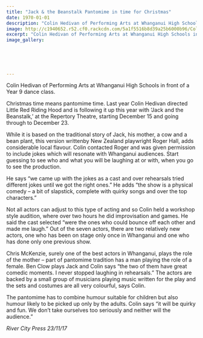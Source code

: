 ```yaml
---
title: "Jack & the Beanstalk Pantomime in time for Christmas"
date: 1970-01-01
description: "Colin Hedivan of Performing Arts at Whanganui High Schools in front of a Year 9 dance class..."
image: http://c1940652.r52.cf0.rackcdn.com/5a1f5516b8d39a25b6000b96/Colin-Hedivan-Jack--Beanstalk-RCP-23-nov.jpg
excerpt: "Colin Hedivan of Performing Arts at Whanganui High Schools in front of a Year 9 dance class."
image_gallery:
    
    
    
    
    
---
```


<p><span>Colin Hedivan of Performing Arts at Whanganui High Schools in front of a Year 9 dance class.</span></p>
<p><span>Christmas time means pantomime time. Last year Colin Hedivan directed Little Red Riding Hood and is following it up this year with &lsquo;Jack and the Beanstalk,&rsquo; at the Repertory Theatre, starting December 15 and going through to December 23.</span></p>
<p><span>While it is based on the traditional story of Jack, his mother, a cow and a bean plant, this version written</span><span class="text_exposed_show">by New Zealand playwright Roger Hall, adds considerable local flavour. Colin contacted Roger and was given permission to include jokes which will resonate with Whanganui audiences. Start guessing to see who and what you will be laughing at or with, when you go to see the production.<br /></span></p>
<p><span class="text_exposed_show">He says &ldquo;we came up with the jokes as a cast and over rehearsals tried different jokes until we got the right ones.&rdquo; He adds &ldquo;the show is a physical comedy &ndash; a bit of slapstick, complete with quirky songs and over the top characters.&rdquo;<br /></span></p>
<p><span class="text_exposed_show">Not all actors can adjust to this type of acting and so Colin held a workshop style audition, where over two hours he did improvisation and games. He said the cast selected &ldquo;were the ones who could bounce off each other and made me laugh.&rdquo; Out of the seven actors, there are two relatively new actors, one who has been on stage only once in Whanganui and one who has done only one previous show.<br /></span></p>
<p><span class="text_exposed_show">Chris McKenzie, surely one of the best actors in Whanganui, plays the role of the mother &ndash; part of pantomime tradition has a man playing the role of a female. Ben Clow plays Jack and Colin says &ldquo;the two of them have great comedic moments. I never stopped laughing in rehearsals.&rdquo; The actors are backed by a small group of musicians playing music written for the play and the sets and costumes are all very colourful, says Colin.<br /></span></p>
<p><span class="text_exposed_show">The pantomime has to combine humour suitable for children but also humour likely to be picked up only by the adults. Colin says &ldquo;it will be quirky and fun. We don&rsquo;t take ourselves too seriously and neither will the audience.&rdquo;</span></p>
<p><em><span class="text_exposed_show">River City Press 23/11/17</span></em></p>

